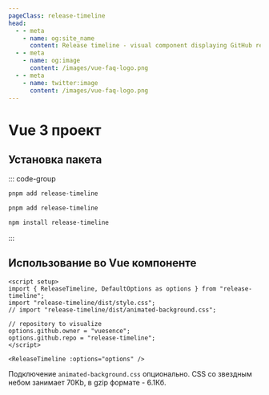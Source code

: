 ```yaml
---
pageClass: release-timeline
head:
  - - meta
    - name: og:site_name
      content: Release timeline - visual component displaying GitHub release timeline
  - - meta
    - name: og:image
      content: /images/vue-faq-logo.png
  - - meta
    - name: twitter:image
      content: /images/vue-faq-logo.png
---
```


# Vue 3 проект

## Установка пакета

::: code-group
```bash [pnpm]
pnpm add release-timeline
```
```bash [yarn]
pnpm add release-timeline
```
```bash [npm]
npm install release-timeline
```
:::

## Использование во Vue компоненте

```vue
<script setup>
import { ReleaseTimeline, DefaultOptions as options } from "release-timeline";
import "release-timeline/dist/style.css";
// import "release-timeline/dist/animated-background.css";

// repository to visualize
options.github.owner = "vuesence";
options.github.repo = "release-timeline";
</script>

<ReleaseTimeline :options="options" />
```

Подключение `animated-background.css` опционально. CSS со звездным небом занимает 70Kb, в gzip формате - 6.1Кб.

